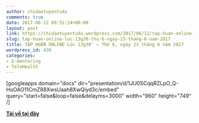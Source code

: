 ```yaml
---
author: chidaotuyentudu
comments: true
date: 2017-06-12 09:51:24+00:00
layout: post
link: https://chidaotuyentudu.wordpress.com/2017/06/12/tap-huan-online-luc-13g30-thu-6-ngay-23-thang-6-nam-2017/
slug: tap-huan-online-luc-13g30-thu-6-ngay-23-thang-6-nam-2017
title: TẬP HUẤN ONLINE Lúc 13g30’ – Thứ 6, ngày 23 tháng 6 năm 2017
wordpress_id: 439
categories:
- E-mentoring
- TeleHealth
---
```


[googleapps domain="docs" dir="presentation/d/1JU0SCqqRZLpO_Q-HoOAO11CmZ88XwsUaah8XwQiyd3c/embed" query="start=false&loop=false&delayms=3000" width="960" height="749" /]

[**Tải về tại đây**](https://docs.google.com/presentation/d/1JU0SCqqRZLpO_Q-HoOAO11CmZ88XwsUaah8XwQiyd3c/edit?usp=sharing)


